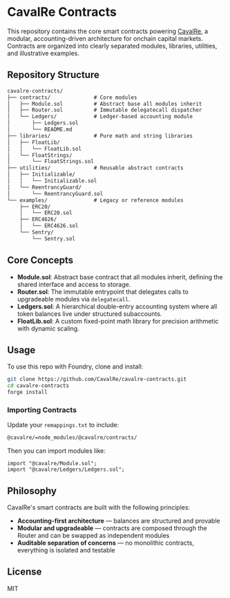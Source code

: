 # CavalRe Contracts

This repository contains the core smart contracts powering [CavalRe](https://cavalre.xyz), a modular, accounting-driven architecture for onchain capital markets. Contracts are organized into clearly separated modules, libraries, utilities, and illustrative examples.

## Repository Structure

```txt
cavalre-contracts/
├── contracts/              # Core modules
│   ├── Module.sol          # Abstract base all modules inherit
│   ├── Router.sol          # Immutable delegatecall dispatcher
│   └── Ledgers/            # Ledger-based accounting module
│       ├── Ledgers.sol
│       └── README.md
├── libraries/              # Pure math and string libraries
│   ├── FloatLib/
│   │   └── FloatLib.sol
│   └── FloatStrings/
│       └── FloatStrings.sol
├── utilities/              # Reusable abstract contracts
│   ├── Initializable/
│   │   └── Initializable.sol
│   └── ReentrancyGuard/
│       └── ReentrancyGuard.sol
└── examples/               # Legacy or reference modules
    ├── ERC20/
    │   └── ERC20.sol
    ├── ERC4626/
    │   └── ERC4626.sol
    └── Sentry/
        └── Sentry.sol
```

## Core Concepts

* **Module.sol**: Abstract base contract that all modules inherit, defining the shared interface and access to storage.
* **Router.sol**: The immutable entrypoint that delegates calls to upgradeable modules via `delegatecall`.
* **Ledgers.sol**: A hierarchical double-entry accounting system where all token balances live under structured subaccounts.
* **FloatLib.sol**: A custom fixed-point math library for precision arithmetic with dynamic scaling.

## Usage

To use this repo with Foundry, clone and install:

```bash
git clone https://github.com/CavalRe/cavalre-contracts.git
cd cavalre-contracts
forge install
```

### Importing Contracts

Update your `remappings.txt` to include:

```txt
@cavalre/=node_modules/@cavalre/contracts/
```

Then you can import modules like:

```solidity
import "@cavalre/Module.sol";
import "@cavalre/Ledgers/Ledgers.sol";
```

## Philosophy

CavalRe's smart contracts are built with the following principles:

* **Accounting-first architecture** — balances are structured and provable
* **Modular and upgradeable** — contracts are composed through the Router and can be swapped as independent modules
* **Auditable separation of concerns** — no monolithic contracts, everything is isolated and testable

## License

MIT
